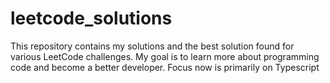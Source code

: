 # leetcode_solutions

This repository contains my solutions and the best solution found for various LeetCode challenges. My goal is to learn more about programming code and become a better developer. Focus now is primarily on Typescript
